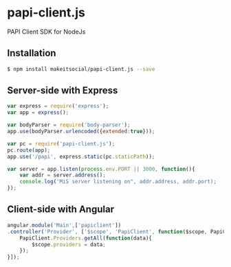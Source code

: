 # papi-client.js
PAPI Client SDK for NodeJs

## Installation

```bash
$ npm install makeitsocial/papi-client.js --save
```

## Server-side with Express

```js
var express = require('express');
var app = express();

var bodyParser = require('body-parser');
app.use(bodyParser.urlencoded({extended:true}));

var pc = require('papi-client.js');
pc.route(app);
app.use('/papi', express.static(pc.staticPath));

var server = app.listen(process.env.PORT || 3000, function(){
	var addr = server.address();
	console.log('MiS server listening on", addr.address, addr.port);
});
```

## Client-side with Angular

```js
angular.module('Main',['papiclient'])
.controller('Provider', ['$scope', 'PapiClient', function($scope, PapiClient){
	PapiClient.Providers.getAll(function(data){
		$scope.providers = data;
	});
}]);
```
